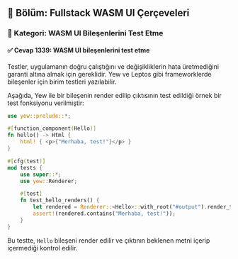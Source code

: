 ## 📘 Bölüm: Fullstack WASM UI Çerçeveleri  
### 🔹 Kategori: WASM UI Bileşenlerini Test Etme  
#### ✅ Cevap 1339: WASM UI bileşenlerini test etme

Testler, uygulamanın doğru çalıştığını ve değişikliklerin hata üretmediğini garanti altına almak için gereklidir. Yew ve Leptos gibi frameworklerde bileşenler için birim testleri yazılabilir.

Aşağıda, Yew ile bir bileşenin render edilip çıktısının test edildiği örnek bir test fonksiyonu verilmiştir:

```rust
use yew::prelude::*;

#[function_component(Hello)]
fn hello() -> Html {
    html! { <p>{"Merhaba, test!"}</p> }
}

#[cfg(test)]
mod tests {
    use super::*;
    use yew::Renderer;

    #[test]
    fn test_hello_renders() {
        let rendered = Renderer::<Hello>::with_root("#output").render_to_string();
        assert!(rendered.contains("Merhaba, test!"));
    }
}
```

Bu testte, `Hello` bileşeni render edilir ve çıktının beklenen metni içerip içermediği kontrol edilir.
